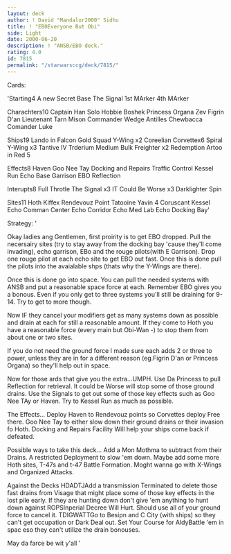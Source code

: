 ```yaml
---
layout: deck
author: ! David "Mandalor2000" Sidhu
title: ! "EBOEveryone But Obi"
side: Light
date: 2000-06-20
description: ! "ANSB/EBO deck."
rating: 4.0
id: 7815
permalink: "/starwarsccg/deck/7815/"
---
```

Cards: 

'Starting4
A new Secret Base
The Signal
1st MArker
4th MArker

Charachters10
Captain Han Solo
Hobbie
Boshek
Princess Organa
Zev
Figrin D'an
Lieutenant Tarn Mison
Commander Wedge Antilles
Chewbacca
Comander Luke

Ships19
Lando in Falcon
Gold Squad Y-Wing x2
Coreelian Corvettex6
Spiral
Y-Wing x3
Tantive IV
Trderium
Medium Bulk Freighter x2
Redemption
Artoo in Red 5

Effects8
Haven
Goo Nee Tay
Docking and Repairs
Traffic Control
Kessel Run
Echo Base Garrison
EBO
Reflection

Interupts8
Full Throtle
The Signal x3
IT Could Be Worse x3
Darklighter Spin

Sites11
Hoth
Kiffex
Rendevouz Point
Tatooine
Yavin 4
Coruscant
Kessel
Echo Comman Center
Echo Corridor
Echo Med Lab
Echo Docking Bay'

Strategy: '

Okay ladies ang Gentlemen, first proirity is to get EBO dropped.  Pull the necersairy sites (try to stay away from the docking bay 'cause they'll come invading), echo garrison, EBo and the rouge pilots(with E Garrison).  Drop one rouge pilot at each echo site to get EBO out fast.	Once this is done pull the pilots into the avaialable shps (thats why the Y-Wings are there).

Once this is done go into space.  You can pull the needed systems with ANSB and put a reasonable space force at each.  Remember  EBO gives you a bonous.  Even if you only get to three systems you'll still be draining for 9-14.  Try to get to more though.

Now IF they cancel your modifiers get as many systems down as possible and drain at each for still a reasonable amount.  If they come to Hoth you have a reasonable force (every main but Obi-Wan -) to stop them from about one or two sites.

If you do not need the ground force I made sure each adds 2 or three to power, unless they are in for a different reason (eg.Figrin D'an or Princess Organa) so they'll help out in space.

Now for those ards that give you the extra...UMPH.
Use Da Princess to pull Reflection for retrieval.
It could be Worse will stop some of those ground drains.  Use the Signals to get out some of those key effects such as Goo Nee TAy or Haven.  Try to Kessel Run as much as possible.

The Effects...
Deploy Haven to Rendevouz points so Corvettes deploy Free there.  Goo Nee Tay to either slow down their ground drains or their invasion fo Hoth.
Docking and Repairs Facility Will help your ships  come back if defeated.

Possible ways to take this deck...
Add a Mon Mothma to subtract from their Drains.  A restricted Deployment to slow 'em down.  Maybe add some more Hoth sites, T-47s and t-47 Battle Formation.  Moght wanna go with X-Wings and Organized Attacks.

Against the Decks
HDADTJAdd a transmission Terminated to delete those fast drains from Visage that might place some of those key effects in the lost pile early.
If they are hunting down don't give 'em anything to hunt down against
ROPSInperial Decree Will Hurt.  Should use all of your ground force to cancel it.
TDIGWATTGo to Besipn and C City (with ships) so they can't get occupation or Dark Deal out.
Set Your Course for AldyBattle 'em in spac eso they can't utilize the drain bonouses.

May da farce be wit y'all
'
